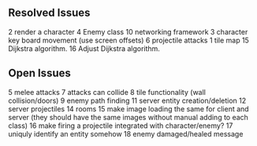 ## Resolved Issues ##
2 render a character
4 Enemy class
10 networking framework
3 character key board movement (use screen offsets)
6 projectile attacks
1 tile map
15 Dijkstra algorithm.
16 Adjust Dijkstra algorithm.


## Open Issues ##
5 melee attacks
7 attacks can collide
8 tile functionality (wall collision/doors)
9 enemy path finding
11 server entity creation/deletion
12 server projectiles
14 rooms
15 make image loading the same for client and server (they should have the same images without manual adding to each class)
16 make firing a projectile integrated with character/enemy?
17 uniquly identify an entity somehow
18 enemy damaged/healed message


